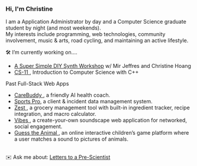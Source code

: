 

### Hi, I'm Christine
I am a Application Administrator by day and a Computer Science graduate student by night (and most weekends). </br>
My interests include programming, web technologies, community involvement, music & arts, road cycling, and maintaining an active lifestyle. 


🛠️ I’m currently working on.... 
- <a href = "https://github.com/XINEXPORT/Teardown25-DIY-Synth-Workshop">A Super Simple DIY Synth Workshop</a> w/ Mir Jeffres and Christine Hoang
- <a href="https://www.cs.tufts.edu/comp/11/schedule/schedule.html">CS-11 </a>, Introduction to Computer Science with C++

Past Full-Stack Web Apps
- <a href="https://github.com/htameez/CareBuddy"> CareBuddy </a>, a friendly AI health coach.
- <a href="https://github.com/XINEXPORT/SportsPro">Sports Pro</a>, a client & incident data management system.<a> <br>
- <a href="https://github.com/CloudyBae/dsd-grocery"> Zest </a>, a grocery management tool with built-in ingredient tracker, recipe integration, and macro calculator. <br>
- <a href="https://github.com/XINEXPORT/Vibes"> Vibes </a>, a create-your-own soundscape web application for networked, social engagement. <br>
- <a href="https://github.com/XINEXPORT/guesstheanimal">Guess the Animal </a>, an online interactive children’s game platform where a user matches a sound to pictures of animals. <br>
<br>
✉️ Ask me about: <a href = "https://prescientist.org/">Letters to a Pre-Scientist</a> </br>

